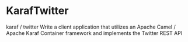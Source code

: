 # KarafTwitter
karaf / twitter
Write a client application that utilizes an Apache Camel / Apache Karaf Container framework and implements the Twitter REST API
